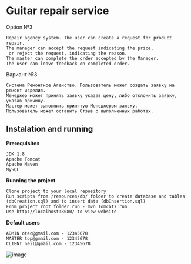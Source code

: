 # Guitar repair service

Option №3  
```
Repair agency system. The user can create a request for product repair. 
The manager can accept the request indicating the price,
 or reject the request, indicating the reason. 
The master can complete the order accepted by the Manager. 
The user can leave feedback on completed order.
```

Вариант №3  
```
Система Ремонтное Агенство. Пользователь может создать заявку на ремонт изделия. 
Менеджер может принять заявку указав цену, либо отклонить заявку, указав причину. 
Мастер может выполнить принятую Менеджером заявку. 
Пользователь может оставить Отзыв о выполненных работах. 
```
## Instalation and running
**Prerequisites**
```
JDK 1.8
Apache Tomcat
Apache Maven
MySQL
```

**Running the project**
```
Clone project to your local repository
Run scripts from /resources/db/ folder to create database and tables (dbCreation.sql) and to insert data (dbInsertion.sql)
From project root folder run - mvn Tomcat7:run
Use http://localhost:8080/ to view website
```
**Default users**
```
ADMIN otec@gmail.com - 12345678
MASTER top@gmail.com - 12345678
CLIENT neil@gmail.com - 12345678
```
![image](http://i.piccy.info/i9/94945f3b7a6579486aad3bbc2a7ee99b/1580829639/53445/1360567/guitar.jpg)